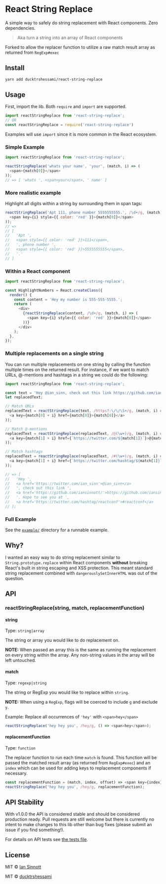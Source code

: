 # React String Replace

A simple way to safely do string replacement with React components. Zero dependencies.

> Aka turn a string into an array of React components

Forked to allow the replacer function to utilize a raw match result array as returned from `RegExp#exec`

## Install

```sh
yarn add ducktrshessami/react-string-replace
```


## Usage

First, import the lib. Both `require` and `import` are supported.

```js
import reactStringReplace from 'react-string-replace';
// OR
const reactStringReplace = require('react-string-replace')
```

Examples will use `import` since it is more common in the React ecosystem.

### Simple Example

```js
import reactStringReplace from 'react-string-replace';

reactStringReplace('whats your name', 'your', (match, i) => (
  <span>{match[0]}</span>
));
// => [ 'whats ', <span>your</span>, ' name' ]
```

### More realistic example

Highlight all digits within a string by surrounding them in span tags:

```js
reactStringReplace('Apt 111, phone number 5555555555.', /\d+/g, (match, i) => (
  <span key={i} style={{ color: 'red' }}>{match[0]}</span>
));
// =>
// [
//   'Apt ',
//   <span style={{ color: 'red' }}>111</span>,
//   ', phone number ',
//   <span style={{ color: 'red' }}>5555555555</span>,
//   '.'
// ]
```

### Within a React component

```js
import reactStringReplace from 'react-string-replace';

const HighlightNumbers = React.createClass({
  render() {
    const content = 'Hey my number is 555-555-5555.';
    return (
      <div>
        {reactStringReplace(content, /\d+/g, (match, i) => (
          <span key={i} style={{ color: 'red' }}>{match[0]}</span>
        ))}
      </div>
    );
  },
});
```

### Multiple replacements on a single string

You can run multiple replacements on one string by calling the function multiple times on the returned result. For instance, if we want to match URLs, @-mentions and hashtags in a string we could do the following:

```js
import reactStringReplace from 'react-string-replace';

const text = 'Hey @ian_sinn, check out this link https://github.com/iansinnott/ Hope to see you at #reactconf';
let replacedText;

// Match URLs
replacedText = reactStringReplace(text, /https?:\/\/\S+/g, (match, i) => (
  <a key={match[0] + i} href={match[0]}>{match[0]}</a>
));

// Match @-mentions
replacedText = reactStringReplace(replacedText, /@(\w+)/g, (match, i) => (
  <a key={match[1] + i} href={`https://twitter.com/${match[1]}`}>@{match[1]}</a>
));

// Match hashtags
replacedText = reactStringReplace(replacedText, /#(\w+)/g, (match, i) => (
  <a key={match[1] + i} href={`https://twitter.com/hashtag/${match[1]}`}>#{match[1]}</a>
));

// => [
//   'Hey ',
//   <a href='https://twitter.com/ian_sinn'>@ian_sinn</a>
//   ', check out this link ',
//   <a href='https://github.com/iansinnott/'>https://github.com/iansinnott/</a>,
//   '. Hope to see you at ',
//   <a href='https://twitter.com/hashtag/reactconf'>#reactconf</a>
// ];
```

### Full Example

See the [`example/`](https://github.com/iansinnott/react-string-replace/tree/master/example) directory for a runnable example.

## Why?

I wanted an easy way to do string replacement similar to `String.prototype.replace` within React components **without** breaking React's built in string escaping and XSS protection. This meant standard string replacement combined with `dangerouslySetInnerHTML` was out of the question.

## API

### reactStringReplace(string, match, replacementFunction)

#### string

Type: `string|array`

The string or array you would like to do replacement on.

**NOTE:** When passed an array this is the same as running the replacement on every string within the array. Any non-string values in the array will be left untouched.

#### match

Type: `regexp|string`

The string or RegExp you would like to replace within `string`. 

**NOTE:** When using a `RegExp`, flags will be coerced to include `g` and exclude `y`.

Example: Replace all occurrences of `'hey'` with `<span>hey</span>`

```js
reactStringReplace('hey hey you', /hey/g, () => <span>hey</span>);
```

#### replacementFunction

Type: `function`

The replacer function to run each time `match` is found. This function will be passed the matched result array (as returned from `RegExp#exec`) and an `index` which can be used for adding keys to replacement components if necessary.

```js
const replacementFunction = (match, index, offset) => <span key={index}>{match}</span>;
reactStringReplace('hey hey you', /hey/g, replacementFunction);
```

## API Stability

With v1.0.0 the API is considered stable and should be considered production ready. Pull requests are still welcome but there is currently no intent to make changes to this lib other than bug fixes (please submit an issue if you find something!).

For details on API tests see [the tests file](./test.js).

## License

MIT © [Ian Sinnott](https://github.com/iansinnott)

MIT © [ducktrshessami](https://github.com/ducktrshessami)
